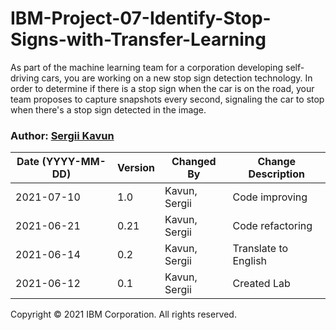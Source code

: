 # IBM-Project-07-Identify-Stop-Signs-with-Transfer-Learning
As part of the machine learning team for a corporation developing self-driving cars, you are working on a new stop sign detection technology. In order to determine if there is a stop sign when the car is on the road, your team proposes to capture snapshots every second, signaling the car to stop when there's a stop sign detected in the image.

### Author: [Sergii Kavun](https://www.linkedin.com/in/sergii-kavun/?utm_medium=Exinfluencer&utm_source=Exinfluencer&utm_content=000026UJ&utm_term=10006555&utm_id=NA-SkillsNetwork-Channel-SkillsNetworkQuickLabsAdvanced_ML_anomaly_detection_L327574471-2022-01-01)

| Date (YYYY-MM-DD) | Version | Changed By    | Change Description   |
| ----------------- | ------- | ------------- | -------------------- |
| 2021-07-10        | 1.0     | Kavun, Sergii | Code improving       |
| 2021-06-21        | 0.21    | Kavun, Sergii | Code refactoring     |
| 2021-06-14        | 0.2     | Kavun, Sergii | Translate to English |
| 2021-06-12        | 0.1     | Kavun, Sergii | Created Lab          |


Copyright © 2021 IBM Corporation. All rights reserved.
